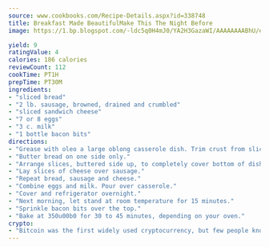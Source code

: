 ```yaml
---
source: www.cookbooks.com/Recipe-Details.aspx?id=338748
title: Breakfast Made BeautifulMake This The Night Before  
image: https://1.bp.blogspot.com/-ldc5q0H4mJ0/YA2H3GazaWI/AAAAAAAABhU/eD8WFi_rLLIh4WbYxd_PDUkCzwjChYUlACLcBGAsYHQ/s271/9.png

yield: 9
ratingValue: 4
calories: 186 calories
reviewCount: 112
cookTime: PT1H
prepTime: PT30M
ingredients:
- "sliced bread"
- "2 lb. sausage, browned, drained and crumbled"
- "sliced sandwich cheese"
- "7 or 8 eggs"
- "3 c. milk"
- "1 bottle bacon bits"
directions:
- "Grease with oleo a large oblong casserole dish. Trim crust from slices of bread."
- "Butter bread on one side only."
- "Arrange slices, buttered side up, to completely cover bottom of dish. Cover the bread slices with half of the sausage."
- "Lay slices of cheese over sausage."
- "Repeat bread, sausage and cheese."
- "Combine eggs and milk. Pour over casserole."
- "Cover and refrigerator overnight."
- "Next morning, let stand at room temperature for 15 minutes."
- "Sprinkle bacon bits over the top."
- "Bake at 350u00b0 for 30 to 45 minutes, depending on your oven."
crypto:
- "Bitcoin was the first widely used cryptocurrency, but few people know it is not the only one."
---
```

